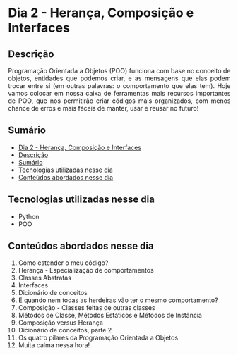 # Dia 2 - Herança, Composição e Interfaces

## Descrição
<p align="justify">
Programação Orientada a Objetos (POO) funciona com base no conceito de objetos, entidades que podemos criar, e as mensagens que elas podem trocar entre si (em outras palavras: o comportamento que elas tem). Hoje vamos colocar em nossa caixa de ferramentas mais recursos importantes de POO, que nos permitirão criar códigos mais organizados, com menos chance de erros e mais fáceis de manter, usar e reusar no futuro!
</p>

## Sumário
- [Dia 2 - Herança, Composição e Interfaces](#dia-2---herança,-composição-e-interfaces)
- [Descrição](#descrição)
- [Sumário](#sumário)
- [Tecnologias utilizadas nesse dia](#tecnologias-utilizadas-nesse-dia)
- [Conteúdos abordados nesse dia](#conteúdos-abordados-nesse-dia)

## Tecnologias utilizadas nesse dia
- Python
- POO

## Conteúdos abordados nesse dia
1. Como estender o meu código?
2. Herança - Especialização de comportamentos
3. Classes Abstratas
4. Interfaces
5. Dicionário de conceitos
6. E quando nem todas as herdeiras vão ter o mesmo comportamento?
7. Composição - Classes feitas de outras classes
8. Métodos de Classe, Métodos Estáticos e Métodos de Instância
9. Composição versus Herança
10. Dicionário de conceitos, parte 2
11. Os quatro pilares da Programação Orientada a Objetos
12. Muita calma nessa hora!
